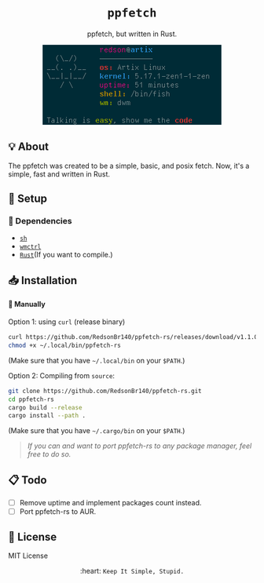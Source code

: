 <h1 align="center"><code>ppfetch</code></h1>
<p align="center">ppfetch, but written in Rust.</p>
<p align="center">
  <a href="ppfetch-show.png">
    <img src="ppfetch-show.png">
  </a>
</p>

## 💡 **About**
The ppfetch was created to be a simple, basic, and posix fetch. Now, it's a simple, fast and written in Rust.

## 🚀 Setup

### 🧾 Dependencies

- [`sh`](https://en.wikipedia.org/wiki/Unix_shell)
- [`wmctrl`](https://www.freedesktop.org/wiki/Software/wmctrl/)
- [`Rust`](https://rust-lang.org/)(If you want to compile.)

## 📥 **Installation**

#### 🔧 Manually

Option 1: using `curl` (release binary)
```sh
curl https://github.com/RedsonBr140/ppfetch-rs/releases/download/v1.1.0/ppfetch-rs > ~/.local/bin/ppfetch-rs
chmod +x ~/.local/bin/ppfetch-rs
```
(Make sure that you have `~/.local/bin` on your `$PATH`.)

Option 2: Compiling from `source`:

```sh
git clone https://github.com/RedsonBr140/ppfetch-rs.git
cd ppfetch-rs
cargo build --release
cargo install --path .
```
(Make sure that you have `~/.cargo/bin` on your `$PATH`.)

> *If you can and want to port ppfetch-rs to any package manager, feel free to do so.*

## 📋 Todo
 - [ ] Remove uptime and implement packages count instead.
 - [ ] Port ppfetch-rs to AUR.

## 💌 **License**

MIT License

<p align="center">:heart: <code>Keep It Simple, Stupid.</code></p>

